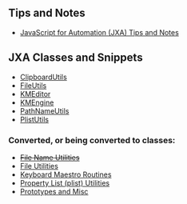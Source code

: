 ## Tips and Notes
* [JavaScript for Automation (JXA) Tips and Notes](JavaScript%20for%20Automation%20(JXA)%20Tips%20and%20Notes.md)

## JXA Classes and Snippets
* [ClipboardUtils](ClipboardUtils.md)
* [FileUtils](FileUtils.md)
* [KMEditor](KMEditor.md)
* [KMEngine](KMEngine.md)
* [PathNameUtils](PathNameUtils.md)
* [PlistUtils](PlistUtils.md)

### Converted, or being converted to classes:
* [<del>File Name Utilities</del>](File%20Name%20Utilities%2FJXA%20File%20Name%20Utilities.md)
* [File Utilities](File%20Utilities%2FJXA%20File%20Utilities.md)
* [Keyboard Maestro Routines](Keyboard%20Maestro%20Routines%2FJXA%20Keyboard%20Maestro%20Routines.md)
* [Property List (plist) Utilities](Property%20List%20(plist)%20Utilities%2FJXA%20Property%20List%20(plist)%20Utilities.md)
* [Prototypes and Misc](Prototypes%20and%20Misc%2FJXA%20Prototypes%20and%20Misc.md)

